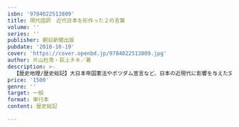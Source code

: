 ```yaml
---
isbn: '9784022513809'
title: 現代語訳　近代日本を形作った２の言葉
volume: ''
series: ''
publisher: 朝日新聞出版
pubdate: '2018-10-19'
cover: 'https://cover.openbd.jp/9784022513809.jpg'
author: 片山杜秀・荻上チキ／著
description: >-
  【歴史地理/歴史総記】大日本帝国憲法やポツダム宣言など、日本の近現代に影響を与えた文書や宣言を現代語訳で紹介し、解説。開国、２度の大戦を経て、日本の「戦後レジーム」はどのようにして作られたのか。戦後民主主義とその行方を論じる前に読んでおきたい一冊。
price: '1500'
genre: ''
target: 一般
format: 単行本
content: 歴史総記

---
```

